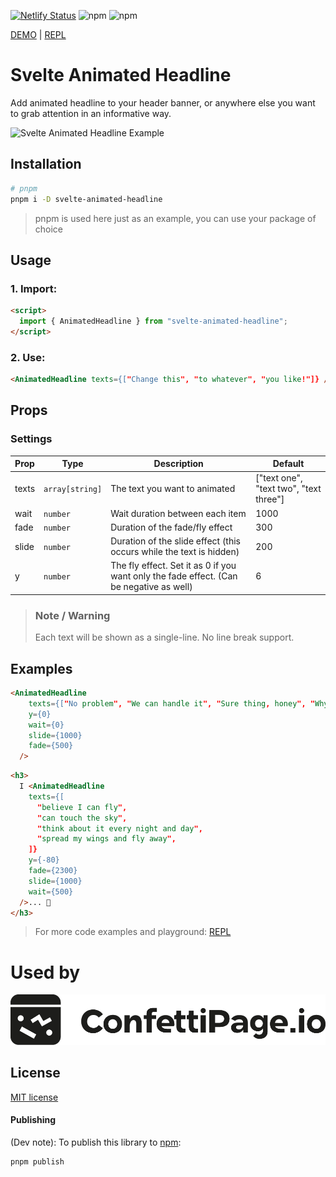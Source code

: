 [![Netlify Status](https://api.netlify.com/api/v1/badges/6fca70dc-1bdc-46a8-b30e-256e69b3c657/deploy-status)](https://app.netlify.com/sites/svelte-animated-headline/deploys)
![npm](https://img.shields.io/npm/dw/@elron/svelte-animated-headline)
![npm](https://img.shields.io/npm/v/svelte-animated-headline)

[DEMO](https://svelte-animated-headline.netlify.app/) | [REPL](https://svelte.dev/repl/1ac4e3559ac445ef984d312d632e6f02?version=3.46.4)


# Svelte Animated Headline

Add animated headline to your header banner, or anywhere else you want to grab attention in an informative way.

![Svelte Animated Headline Example](static/svelte-animated-headline.gif)


## Installation

```bash
# pnpm
pnpm i -D svelte-animated-headline
```
> pnpm is used here just as an example, you can use your package of choice



## Usage

### 1. Import:
```html
<script>
  import { AnimatedHeadline } from "svelte-animated-headline";
</script>
```


### 2. Use:

```html
<AnimatedHeadline texts={["Change this", "to whatever", "you like!"]} />
```

## Props

### Settings
| Prop    |   Type	|   Description |	Default |
|---|---|---|---|
texts | `array[string]` | The text you want to animated | ["text one", "text two", "text three"]
  | wait | `number` | Wait duration between each item |  1000 
  | fade | `number` |  Duration of the fade/fly effect |  300 
  | slide | `number` | Duration of the slide effect (this occurs while the text is hidden) | 200 
  | y | `number` | The fly effect. Set it as 0 if you want only the fade effect. (Can be negative as well) | 6 |

> ### Note / Warning
> Each text will be shown as a single-line. No line break support.


## Examples

```html
<AnimatedHeadline
    texts={["No problem", "We can handle it", "Sure thing, honey", "Why not"]}
    y={0}
    wait={0}
    slide={1000}
    fade={500}
  />
```

```html
<h3>
  I <AnimatedHeadline
    texts={[
      "believe I can fly",
      "can touch the sky",
      "think about it every night and day",
      "spread my wings and fly away",
    ]}
    y={-80}
    fade={2300}
    slide={1000}
    wait={500}
  />... 🎵
</h3>
```

> For more code examples and playground: [REPL](https://svelte.dev/repl/1ac4e3559ac445ef984d312d632e6f02?version=3.46.4)


# Used by
[![ConfettiPage.io](static/confettipage-logo.png)](https://confettipage.io)

## License

[MIT license](https://opensource.org/license/mit/)

#### Publishing
(Dev note): To publish this library to [npm](https://www.npmjs.com):

```bash
pnpm publish
```


